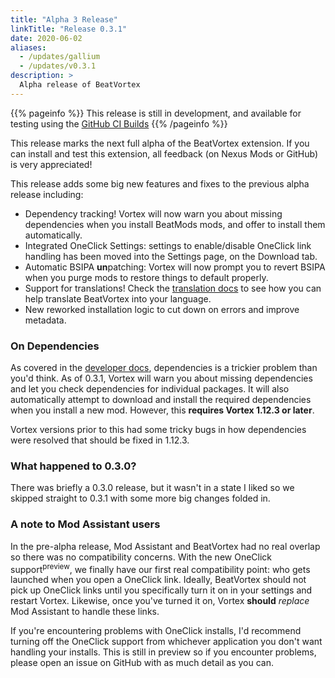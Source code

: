 ```yaml
---
title: "Alpha 3 Release"
linkTitle: "Release 0.3.1"
date: 2020-06-02
aliases:
  - /updates/gallium
  - /updates/v0.3.1
description: >
  Alpha release of BeatVortex
---
```


{{% pageinfo %}}
This release is still in development, and available for testing using the [GitHub CI Builds](https://github.com/agc93/beatvortex/actions/)
{{% /pageinfo %}}

This release marks the next full alpha of the BeatVortex extension. If you can install and test this extension, all feedback (on Nexus Mods or GitHub) is very appreciated!

This release adds some big new features and fixes to the previous alpha release including:

- Dependency tracking! Vortex will now warn you about missing dependencies when you install BeatMods mods, and offer to install them automatically.
- Integrated OneClick Settings: settings to enable/disable OneClick link handling has been moved into the Settings page, on the Download tab.
- Automatic BSIPA **un**patching: Vortex will now prompt you to revert BSIPA when you purge mods to restore things to default properly.
- Support for translations! Check the [translation docs](/docs/developer/translation) to see how you can help translate BeatVortex into your language.
- New reworked installation logic to cut down on errors and improve metadata.

### On Dependencies

As covered in the [developer docs](/docs/developer/dependencies), dependencies is a trickier problem than you'd think. As of 0.3.1, Vortex will warn you about missing dependencies and let you check dependencies for individual packages. It will also automatically attempt to download and install the required dependencies when you install a new mod. However, this **requires Vortex 1.12.3 or later**.

Vortex versions prior to this had some tricky bugs in how dependencies were resolved that should be fixed in 1.12.3.

### What happened to 0.3.0?

There was briefly a 0.3.0 release, but it wasn't in a state I liked so we skipped straight to 0.3.1 with some more big changes folded in.

### A note to Mod Assistant users

In the pre-alpha release, Mod Assistant and BeatVortex had no real overlap so there was no compatibility concerns. With the new OneClick support<sup>preview</sup>, we finally have our first real compatibility point: who gets launched when you open a OneClick link. Ideally, BeatVortex should not pick up OneClick links until you specifically turn it on in your settings and restart Vortex. Likewise, once you've turned it on, Vortex **should** *replace* Mod Assistant to handle these links. 

If you're encountering problems with OneClick installs, I'd recommend turning off the OneClick support from whichever application you don't want handling your installs. This is still in preview so if you encounter problems, please open an issue on GitHub with as much detail as you can.

